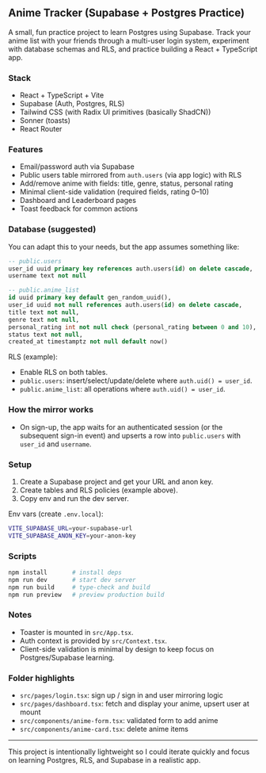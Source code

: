 ## Anime Tracker (Supabase + Postgres Practice)

A small, fun practice project to learn Postgres using Supabase. Track your anime list with your friends through a multi-user login system, experiment with database schemas and RLS, and practice building a React + TypeScript app.

### Stack
- React + TypeScript + Vite
- Supabase (Auth, Postgres, RLS)
- Tailwind CSS (with Radix UI primitives (basically ShadCN))
- Sonner (toasts)
- React Router

### Features
- Email/password auth via Supabase
- Public users table mirrored from `auth.users` (via app logic) with RLS
- Add/remove anime with fields: title, genre, status, personal rating
- Minimal client-side validation (required fields, rating 0–10)
- Dashboard and Leaderboard pages
- Toast feedback for common actions

### Database (suggested)
You can adapt this to your needs, but the app assumes something like:

```sql
-- public.users
user_id uuid primary key references auth.users(id) on delete cascade,
username text not null

-- public.anime_list
id uuid primary key default gen_random_uuid(),
user_id uuid not null references auth.users(id) on delete cascade,
title text not null,
genre text not null,
personal_rating int not null check (personal_rating between 0 and 10),
status text not null,
created_at timestamptz not null default now()
```

RLS (example):
- Enable RLS on both tables.
- `public.users`: insert/select/update/delete where `auth.uid() = user_id`.
- `public.anime_list`: all operations where `auth.uid() = user_id`.

### How the mirror works
- On sign-up, the app waits for an authenticated session (or the subsequent sign-in event) and upserts a row into `public.users` with `user_id` and `username`.

### Setup
1) Create a Supabase project and get your URL and anon key.
2) Create tables and RLS policies (example above).
3) Copy env and run the dev server.

Env vars (create `.env.local`):
```bash
VITE_SUPABASE_URL=your-supabase-url
VITE_SUPABASE_ANON_KEY=your-anon-key
```

### Scripts
```bash
npm install       # install deps
npm run dev       # start dev server
npm run build     # type-check and build
npm run preview   # preview production build
```

### Notes
- Toaster is mounted in `src/App.tsx`.
- Auth context is provided by `src/Context.tsx`.
- Client-side validation is minimal by design to keep focus on Postgres/Supabase learning.

### Folder highlights
- `src/pages/login.tsx`: sign up / sign in and user mirroring logic
- `src/pages/dashboard.tsx`: fetch and display your anime, upsert user at mount
- `src/components/anime-form.tsx`: validated form to add anime
- `src/components/anime-card.tsx`: delete anime items

---

This project is intentionally lightweight so I could iterate quickly and focus on learning Postgres, RLS, and Supabase in a realistic app.
